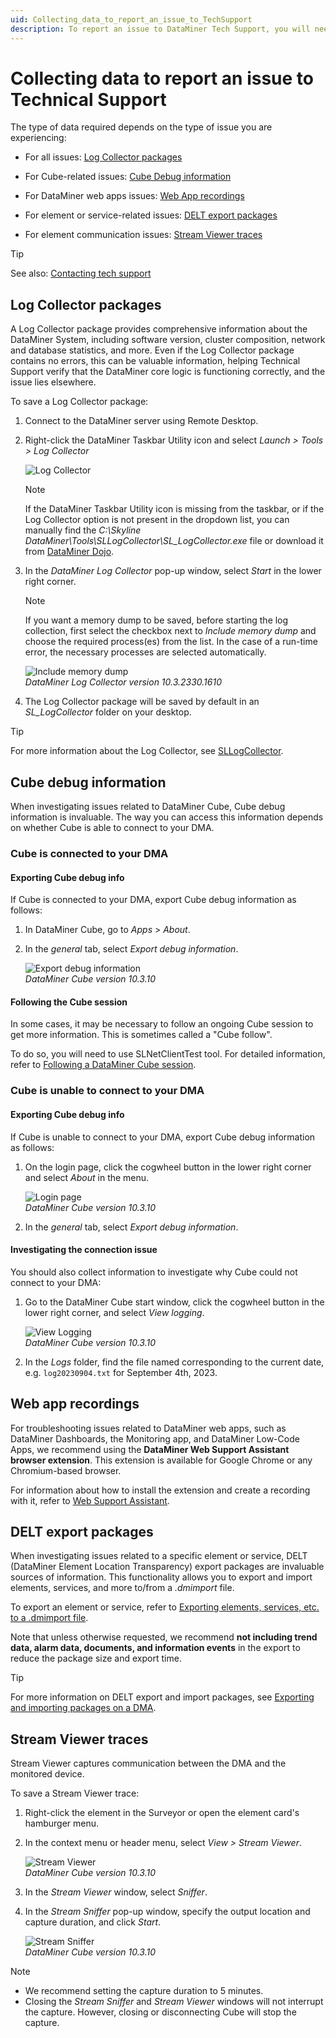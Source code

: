 ```yaml
---
uid: Collecting_data_to_report_an_issue_to_TechSupport
description: To report an issue to DataMiner Tech Support, you will need a Log Collector package, as well as additional information depending on the issue.
---
```


# Collecting data to report an issue to Technical Support

The type of data required depends on the type of issue you are experiencing:

- For all issues: [Log Collector packages](#log-collector-packages)

- For Cube-related issues: [Cube Debug information](#cube-debug-information)

- For DataMiner web apps issues: [Web App recordings](#web-app-recordings)

- For element or service-related issues: [DELT export packages](#delt-export-packages)

- For element communication issues: [Stream Viewer traces](#stream-viewer-traces)

> [!TIP]
> See also: [Contacting tech support](xref:Contacting_tech_support)

## Log Collector packages

A Log Collector package provides comprehensive information about the DataMiner System, including software version, cluster composition, network and database statistics, and more. Even if the Log Collector package contains no errors, this can be valuable information, helping Technical Support verify that the DataMiner core logic is functioning correctly, and the issue lies elsewhere.

To save a Log Collector package:

1. Connect to the DataMiner server using Remote Desktop.

1. Right-click the DataMiner Taskbar Utility icon and select *Launch > Tools > Log Collector*

   ![Log Collector](~/user-guide/images/LogCollector.png)

   > [!NOTE]
   > If the DataMiner Taskbar Utility icon is missing from the taskbar, or if the Log Collector option is not present in the dropdown list, you can manually find the *C:\Skyline DataMiner\Tools\SLLogCollector\SL_LogCollector.exe* file or download it from [DataMiner Dojo](https://community.dataminer.services/download/sllogcollector/).

1. In the *DataMiner Log Collector* pop-up window, select *Start* in the lower right corner.

   > [!NOTE]
   > If you want a memory dump to be saved, before starting the log collection, first select the checkbox next to *Include memory dump* and choose the required process(es) from the list. In the case of a run-time error, the necessary processes are selected automatically.
   >
   > ![Include memory dump](~/user-guide/images/Include_Memory_Dump.png)<br/>*DataMiner Log Collector version 10.3.2330.1610*

1. The Log Collector package will be saved by default in an *SL_LogCollector* folder on your desktop.

> [!TIP]
> For more information about the Log Collector, see [SLLogCollector](xref:SLLogCollector).

## Cube debug information

When investigating issues related to DataMiner Cube, Cube debug information is invaluable. The way you can access this information depends on whether Cube is able to connect to your DMA.

### Cube is connected to your DMA

#### Exporting Cube debug info

If Cube is connected to your DMA, export Cube debug information as follows:

1. In DataMiner Cube, go to *Apps* > *About*.

1. In the *general* tab, select *Export debug information*.

   ![Export debug information](~/user-guide/images/Debug_information.png)<br/>*DataMiner Cube version 10.3.10*

#### Following the Cube session

In some cases, it may be necessary to follow an ongoing Cube session to get more information. This is sometimes called a "Cube follow".

To do so, you will need to use SLNetClientTest tool. For detailed information, refer to [Following a DataMiner Cube session](xref:SLNetClientTest_tracking_dma_communication#following-a-dataminer-cube-session).

### Cube is unable to connect to your DMA

#### Exporting Cube debug info

If Cube is unable to connect to your DMA, export Cube debug information as follows:

1. On the login page, click the cogwheel button in the lower right corner and select *About* in the menu.

   ![Login page](~/user-guide/images/Login_Screen.png)<br/>*DataMiner Cube version 10.3.10*

1. In the *general* tab, select *Export debug information*.

#### Investigating the connection issue

You should also collect information to investigate why Cube could not connect to your DMA:

1. Go to the DataMiner Cube start window, click the cogwheel button in the lower right corner, and select *View logging*.

   ![View Logging](~/user-guide/images/View_Logging.png)<br/>*DataMiner Cube version 10.3.10*

1. In the *Logs* folder, find the file named corresponding to the current date, e.g. `log20230904.txt` for September 4th, 2023.

## Web app recordings

For troubleshooting issues related to DataMiner web apps, such as DataMiner Dashboards, the Monitoring app, and DataMiner Low-Code Apps, we recommend using the **DataMiner Web Support Assistant browser extension**. This extension is available for Google Chrome or any Chromium-based browser.

For information about how to install the extension and create a recording with it, refer to [Web Support Assistant](xref:Web_Issues_Support_Assistant).

## DELT export packages

When investigating issues related to a specific element or service, DELT (DataMiner Element Location Transparency) export packages are invaluable sources of information. This functionality allows you to export and import elements, services, and more to/from a *.dmimport* file.

To export an element or service, refer to [Exporting elements, services, etc. to a .dmimport file](xref:Exporting_elements_services_etc_to_a_dmimport_file).

Note that unless otherwise requested, we recommend **not including trend data, alarm data, documents, and information events** in the export to reduce the package size and export time.

> [!TIP]
> For more information on DELT export and import packages, see [Exporting and importing packages on a DMA](xref:Exporting_and_importing_packages_on_a_DMA).

## Stream Viewer traces

Stream Viewer captures communication between the DMA and the monitored device.

To save a Stream Viewer trace:

1. Right-click the element in the Surveyor or open the element card's hamburger menu.

1. In the context menu or header menu, select *View > Stream Viewer*.

   ![Stream Viewer](~/user-guide/images/Stream_Viewer.png)<br/>*DataMiner Cube version 10.3.10*

1. In the *Stream Viewer* window, select *Sniffer*.

1. In the *Stream Sniffer* pop-up window, specify the output location and capture duration, and click *Start*.

   ![Stream Sniffer](~/user-guide/images/Stream_Sniffer.png)<br/>*DataMiner Cube version 10.3.10*

> [!NOTE]
>
> - We recommend setting the capture duration to 5 minutes.
> - Closing the *Stream Sniffer* and *Stream Viewer* windows will not interrupt the capture. However, closing or disconnecting Cube will stop the capture.
